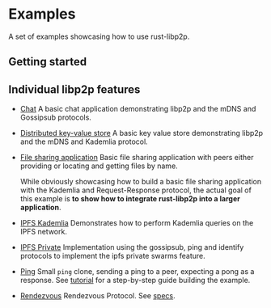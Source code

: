 # Examples

A set of examples showcasing how to use rust-libp2p.

## Getting started


## Individual libp2p features

- [Chat](/examples/chat-example) A basic chat application demonstrating libp2p and the mDNS and Gossipsub protocols.
- [Distributed key-value store](/examples/distributed-key-value-store) A basic key value store demonstrating libp2p and the mDNS and Kademlia protocol.

- [File sharing application](/examples/file-sharing) Basic file sharing application with peers either providing or locating and getting files by name.

  While obviously showcasing how to build a basic file sharing application with the Kademlia and
  Request-Response protocol, the actual goal of this example is **to show how to integrate
  rust-libp2p into a larger application**.

- [IPFS Kademlia](/examples/ipfs-kad) Demonstrates how to perform Kademlia queries on the IPFS network.

- [IPFS Private](/examples/ipfs-private) Implementation using the gossipsub, ping and identify protocols to implement the ipfs private swarms feature.

- [Ping](/examples/ping-example) Small `ping` clone, sending a ping to a peer, expecting a pong as a response. See [tutorial](../src/tutorials/ping.rs) for a step-by-step guide building the example.


- [Rendezvous](/examples/rendezvous) Rendezvous Protocol. See [specs](https://github.com/libp2p/specs/blob/master/rendezvous/README.md).

